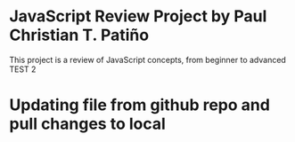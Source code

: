# JavaScript Review Project by Paul Christian T. Patiño
This project is a review of JavaScript concepts, from beginner to advanced TEST 2

# Updating file from github repo and pull changes to local
